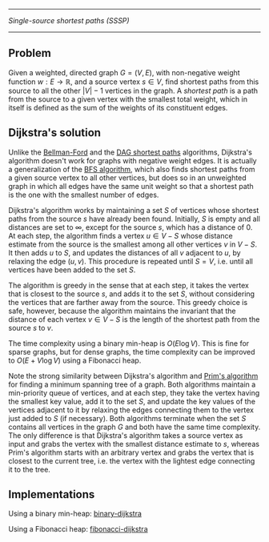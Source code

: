 _____________________________________
*Single-source shortest paths (SSSP)*
_____________________________________

## Problem

Given a weighted, directed graph $G = (V, E)$, with non-negative weight function $w : E \to \mathbb{R}$, and a source vertex $s \in V$, find shortest paths from this source to all the other $|V| - 1$ vertices in the graph. A *shortest path* is a path from the source to a given vertex with the smallest total weight, which in itself is defined as the sum of the weights of its constituent edges.

## Dijkstra's solution

Unlike the [Bellman-Ford](https://github.com/pl3onasm/CLRS-in-C/tree/main/algorithms/graphs/SSSP-bellman) and the [DAG shortest paths](https://github.com/pl3onasm/CLRS-in-C/tree/main/algorithms/graphs/SSSP-DAG) algorithms, Dijkstra's algorithm doesn't work for graphs with negative weight edges. It is actually a generalization of the [BFS algorithm](https://github.com/pl3onasm/CLRS-in-C/tree/main/algorithms/graphs/bfs), which also finds shortest paths from a given source vertex to all other vertices, but does so in an unweighted graph in which all edges have the same unit weight so that a shortest path is the one with the smallest number of edges.

Dijkstra's algorithm works by maintaining a set $S$ of vertices whose shortest paths from the source $s$ have already been found. Initially, $S$ is empty and all distances are set to $\infty$, except for the source $s$, which has a distance of $0$. At each step, the algorithm finds a vertex $u \in V - S$ whose distance estimate from the source is the smallest among all other vertices $v$ in $V - S$. It then adds $u$ to $S$, and updates the distances of all $v$ adjacent to $u$, by relaxing the edge $(u, v)$. This procedure is repeated until $S = V$, i.e. until all vertices have been added to the set $S$.

The algorithm is greedy in the sense that at each step, it takes the vertex that is closest to the source $s$, and adds it to the set $S$, without considering the vertices that are farther away from the source. This greedy choice is safe, however, because the algorithm maintains the invariant that the distance of each vertex $v \in V - S$ is the length of the shortest path from the source $s$ to $v$.

The time complexity using a binary min-heap is $O(E \log V)$. This is fine for sparse graphs, but for dense graphs, the time complexity can be improved to $O(E + V \log V)$ using a Fibonacci heap.

Note the strong similarity between Dijkstra's algorithm and [Prim's algorithm](https://github.com/pl3onasm/CLRS-in-C/blob/main/algorithms/graphs/mst/mst-2.c) for finding a minimum spanning tree of a graph. Both algorithms maintain a min-priority queue of vertices, and at each step, they take the vertex having the smallest key value, add it to the set $S$, and update the key values of the vertices adjacent to it by relaxing the edges connecting them to the vertex just added to $S$ (if necessary). Both algorithms terminate when the set $S$ contains all vertices in the graph $G$ and both have the same time complexity. The only difference is that Dijkstra's algorithm takes a source vertex as input and grabs the vertex with the smallest distance estimate to $s$, whereas Prim's algorithm starts with an arbitrary vertex and grabs the vertex that is closest to the current tree, i.e. the vertex with the lightest edge connecting it to the tree.

## Implementations

Using a binary min-heap: [binary-dijkstra](https://github.com/pl3onasm/AADS/blob/main/algorithms/graphs/SSSP-dijkstra/dijkstra-1.c)

Using a Fibonacci heap: [fibonacci-dijkstra](https://github.com/pl3onasm/AADS/blob/main/algorithms/graphs/SSSP-dijkstra/dijkstra-2.c)
